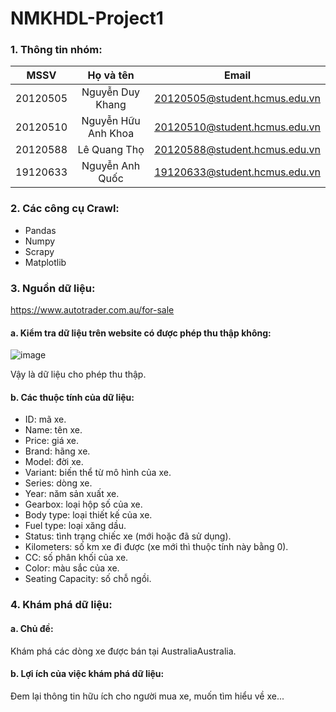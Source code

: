 # NMKHDL-Project1
                    
### 1. Thông tin nhóm:

| MSSV  | Họ và tên  | Email |
| :------------: |:---------------:| :-----:|
| 20120505      | Nguyễn Duy Khang | 20120505@student.hcmus.edu.vn |
| 20120510      | Nguyễn Hữu Anh Khoa | 20120510@student.hcmus.edu.vn |
| 20120588 | Lê Quang Thọ |  20120588@student.hcmus.edu.vn | 
| 19120633 | Nguyễn Anh Quốc |  19120633@student.hcmus.edu.vn | 

### 2. Các công cụ Crawl:
- Pandas
- Numpy
- Scrapy
- Matplotlib
### 3. Nguồn dữ liệu: 
https://www.autotrader.com.au/for-sale
#### a. Kiểm tra dữ liệu trên website có được phép thu thập không:
![image](https://user-images.githubusercontent.com/88161462/201820502-1e8da585-206d-4adf-a51d-8ba238e2f3f3.png)

Vậy là dữ liệu cho phép thu thập.
#### b. Các thuộc tính của dữ liệu:
- ID: mã xe.
- Name: tên xe.
- Price: giá xe.
- Brand: hãng xe.
- Model: đời xe.
- Variant: biến thể từ mô hình của xe.
- Series: dòng xe.
- Year: năm sản xuất xe.
- Gearbox: loại hộp số của xe.
- Body type: loại thiết kế của xe.
- Fuel type: loại xăng dầu.
- Status: tình trạng chiếc xe (mới hoặc đã sử dụng).
- Kilometers: số km xe đi được (xe mới thì thuộc tính này bằng 0).
- CC: số phân khối của xe.
- Color: màu sắc của xe.
- Seating Capacity: số chỗ ngồi.
### 4. Khám phá dữ liệu:
#### a. Chủ đề: 
Khám phá các dòng xe được bán tại AustraliaAustralia.
#### b. Lợi ích của việc khám phá dữ liệu:
Đem lại thông tin hữu ích cho người mua xe, muốn tìm hiểu về xe...

